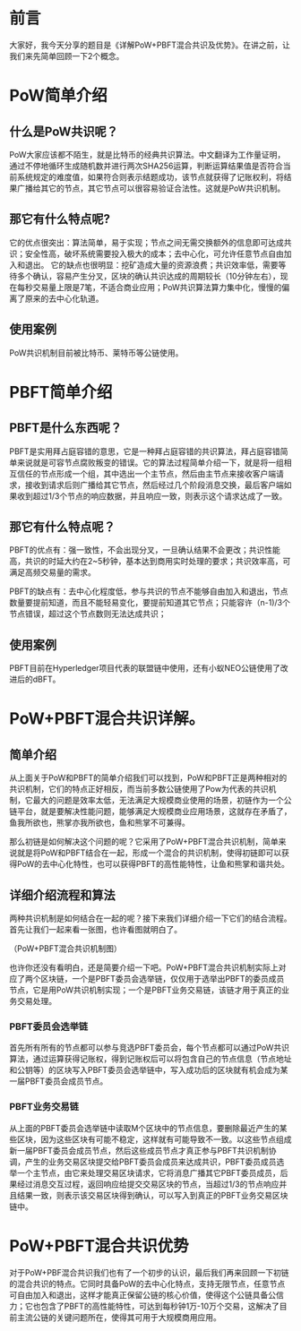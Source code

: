 
# 前言
大家好，我今天分享的题目是《详解PoW+PBFT混合共识及优势》。在讲之前，让我们来先简单回顾一下2个概念。

# PoW简单介绍
## 什么是PoW共识呢？
PoW大家应该都不陌生，就是比特币的经典共识算法。中文翻译为工作量证明，通过不停地循环生成随机数并进行两次SHA256运算，判断运算结果值是否符合当前系统规定的难度值，如果符合则表示结题成功，该节点就获得了记账权利，将结果广播给其它的节点，其它节点可以很容易验证合法性。这就是PoW共识机制。

## 那它有什么特点呢?
它的优点很突出：算法简单，易于实现；节点之间无需交换额外的信息即可达成共识；安全性高，破坏系统需要投入极大的成本；去中心化，可允许任意节点自由加入和退出。
它的缺点也很明显：挖矿造成大量的资源浪费；共识效率低，需要等待多个确认，容易产生分叉，区块的确认共识达成的周期较长（10分钟左右），现在每秒交易量上限是7笔，不适合商业应用；PoW共识算法算力集中化，慢慢的偏离了原来的去中心化轨道。

## 使用案例
PoW共识机制目前被比特币、莱特币等公链使用。

# PBFT简单介绍
## PBFT是什么东西呢？
PBFT是实用拜占庭容错的意思，它是一种拜占庭容错的共识算法，拜占庭容错简单来说就是可容节点腐败叛变的错误。它的算法过程简单介绍一下，就是将一组相互信任的节点形成一个组，其中选出一个主节点，然后由主节点来接收客户端请求，接收到请求后则广播给其它节点，然后经过几个阶段消息交换，最后客户端如果收到超过1/3个节点的响应数据，并且响应一致，则表示这个请求达成了一致。

## 那它有什么特点呢？ 
PBFT的优点有：强一致性，不会出现分叉，一旦确认结果不会更改；共识性能高，共识的时延大约在2~5秒钟，基本达到商用实时处理的要求；共识效率高，可满足高频交易量的需求。

PBFT的缺点有：去中心化程度低，参与共识的节点不能够自由加入和退出，节点数量要提前知道，而且不能轻易变化，要提前知道其它节点；只能容许（n-1)/3个节点错误，超过这个节点数则无法达成共识；

## 使用案例
PBFT目前在Hyperledger项目代表的联盟链中使用，还有小蚁NEO公链使用了改进后的dBFT。

# PoW+PBFT混合共识详解。
## 简单介绍
从上面关于PoW和PBFT的简单介绍我们可以找到，PoW和PBFT正是两种相对的共识机制，它们的特点正好相反，而当前多数公链使用了Pow为代表的共识机制，它最大的问题是效率太低，无法满足大规模商业使用的场景，初链作为一个公链平台，就是要解决性能问题，能够满足大规模商业应用场景，这就存在矛盾了，鱼我所欲也，熊掌亦我所欲也，鱼和熊掌不可兼得。

那么初链是如何解决这个问题的呢？它采用了PoW+PBFT混合共识机制，简单来说就是将PoW和PBFT结合在一起，形成一个混合的共识机制，使得初链即可以获得PoW的去中心化特性，也可以获得PBFT的高性能特性，让鱼和熊掌和谐共处。

## 详细介绍流程和算法
两种共识机制是如何结合在一起的呢？接下来我们详细介绍一下它们的结合流程。
首先让我们一起来看一张图，也许看图就明白了。

（PoW+PBFT混合共识机制图）

也许你还没有看明白，还是简要介绍一下吧。PoW+PBFT混合共识机制实际上对应了两个区块链，一个是PBFT委员会选举链，仅仅用于选举出PBFT的委员成员节点，它是用PoW共识机制实现；一个是PBFT业务交易链，该链才用于真正的业务交易处理。

### PBFT委员会选举链
首先所有所有的节点都可以参与竞选PBFT委员会，每个节点都可以通过PoW共识算法，通过运算获得记账权，得到记账权后可以将包含自己的节点信息（节点地址和公钥等）的区块写入PBFT委员会选举链中，写入成功后的区块就有机会成为某一届PBFT委员会成员节点。


### PBFT业务交易链
从上面的PBFT委员会选举链中读取M个区块中的节点信息，要删除最近产生的某些区块，因为这些区块有可能不稳定，这样就有可能导致不一致。以这些节点组成新一届PBFT委员会成员节点，然后这些成员节点才真正参与PBFT共识机制协调，产生的业务交易区块提交给PBFT委员会成员来达成共识，PBFT委员成员选举一个主节点，由它来处理交易区块请求，它将消息广播其它PBFT委员成员，后果经过消息交互过程，返回响应给提交交易区块的节点，当超过1/3的节点响应并且结果一致，则表示该交易区块得到确认，可以写入到真正的PBFT业务交易区块链中。

# PoW+PBFT混合共识优势
对于PoW+PBF混合共识我们也有了一个初步的认识，最后我们再来回顾一下初链的混合共识的特点。它同时具备PoW的去中心化特点，支持无限节点，任意节点可自由加入和退出，这样才能真正保留公链的核心价值，使得这个公链具备公信力；它也包含了PBFT的高性能特性，可达到每秒钟1万-10万个交易，这解决了目前主流公链的关键问题所在，使得其可用于大规模商用应用。

